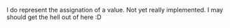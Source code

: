 I do represent the assignation of a value. Not yet really implemented. I may should get the hell out of here :D 